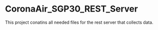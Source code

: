 # CoronaAir_SGP30_REST_Server
This project conatins all needed files for the rest server that collects data.
